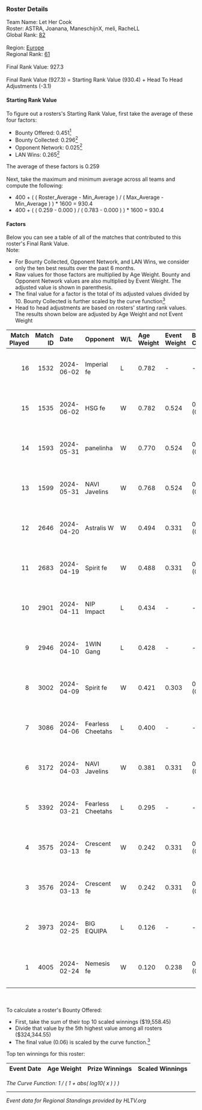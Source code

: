 ### Roster Details<br />
Team Name: Let Her Cook<br />
Roster: ASTRA, Joanana, ManeschijnX, meli, RacheLL<br />
Global Rank: [82](../standings_global.md)<br />
<br />
Region: [Europe]( ../standings_europe.md)<br />
Regional Rank: [61]( ../standings_europe.md)<br />
<br />
Final Rank Value:  927.3<br />
<br />
Final Rank Value (927.3) = Starting Rank Value (930.4) + Head To Head Adjustments (-3.1)<br />

#### Starting Rank Value<br />
To figure out a rosters's Starting Rank Value, first take the average of these four factors:<br />
- Bounty Offered: 0.451[<sup>1</sup>](#table2)
- Bounty Collected: 0.296[<sup>2</sup>](#table1)
- Opponent Network: 0.025[<sup>2</sup>](#table1)
- LAN Wins: 0.265[<sup>2</sup>](#table1)

The average of these factors is 0.259<br />
<br />
Next, take the maximum and minimum average across all teams and compute the following:<br />
- 400 + ( ( Roster_Average - Min_Average ) / ( Max_Average - Min_Average ) ) * 1600 = 930.4
- 400 + ( ( 0.259 - 0.000 ) / ( 0.783 - 0.000 ) ) * 1600 = 930.4


#### Factors<br />
Below you can see a table of all of the matches that contributed to this roster's Final Rank Value.<br />
Note:<br />

- For Bounty Collected, Opponent Network, and LAN Wins, we consider only the ten best results over the past 6 months.
- Raw values for those factors are multiplied by Age Weight. Bounty and Opponent Network values are also multiplied by Event Weight. The adjusted value is shown in parenthesis.
- The final value for a factor is the total of its adjusted values divided by 10. Bounty Collected is further scaled by the curve function[<sup>3</sup>](#curveFunction)
- Head to head adjustments are based on rosters' starting rank values. The results shown below are adjusted by Age Weight and not Event Weight
<span id="table1"></span><br />


| Match Played | Match ID | Date       | Opponent          | W/L | Age Weight | Event Weight | Bounty Collected | Opponent Network | LAN Wins  | H2H Adj. | Roster                                     |
| -: | -: | :- | :- | :- | :- | :- | :- | :- | :- | -: | :- |
|           16 |     1532 | 2024-06-02 | Imperial fe       | L   | 0.782      | -            | -                | -                | -         |    -8.26 | ASTRA, Joanana, ManeschijnX, meli, RacheLL |
|           15 |     1535 | 2024-06-02 | HSG fe            | W   | 0.782      | 0.524        | 0.031 (0.013)    | 0.070 (0.029)    | 1 (0.782) |     9.42 | ASTRA, Joanana, ManeschijnX, meli, RacheLL |
|           14 |     1593 | 2024-05-31 | panelinha         | W   | 0.770      | 0.524        | 0.032 (0.013)    | 0.154 (0.062)    | 1 (0.770) |    10.27 | ASTRA, Joanana, ManeschijnX, meli, RacheLL |
|           13 |     1599 | 2024-05-31 | NAVI Javelins     | W   | 0.768      | 0.524        | 0.026 (0.011)    | 0.189 (0.076)    | 1 (0.768) |    10.69 | ASTRA, Joanana, ManeschijnX, meli, RacheLL |
|           12 |     2646 | 2024-04-20 | Astralis W        | W   | 0.494      | 0.331        | 0.002 (0.000)    | 0.064 (0.010)    | 0 (0.000) |     3.26 | ASTRA, Joanana, ManeschijnX, meli, RacheLL |
|           11 |     2683 | 2024-04-19 | Spirit fe         | W   | 0.488      | 0.331        | 0.005 (0.001)    | 0.141 (0.023)    | 0 (0.000) |     2.97 | ASTRA, Joanana, ManeschijnX, meli, RacheLL |
|           10 |     2901 | 2024-04-11 | NIP Impact        | L   | 0.434      | -            | -                | -                | -         |   -10.12 | ASTRA, Joanana, kezziwow, meli, RacheLL    |
|            9 |     2946 | 2024-04-10 | 1WIN Gang         | L   | 0.428      | -            | -                | -                | -         |   -11.03 | ASTRA, Joanana, kezziwow, meli, RacheLL    |
|            8 |     3002 | 2024-04-09 | Spirit fe         | W   | 0.421      | 0.303        | 0.005 (0.001)    | 0.141 (0.018)    | 0 (0.000) |     2.49 | ASTRA, Joanana, kezziwow, meli, RacheLL    |
|            7 |     3086 | 2024-04-06 | Fearless Cheetahs | L   | 0.400      | -            | -                | -                | -         |    -9.89 | ASTRA, Joanana, kezziwow, meli, RacheLL    |
|            6 |     3172 | 2024-04-03 | NAVI Javelins     | W   | 0.381      | 0.331        | 0.026 (0.003)    | 0.189 (0.024)    | 0 (0.000) |     4.39 | ASTRA, Joanana, kezziwow, meli, RacheLL    |
|            5 |     3392 | 2024-03-21 | Fearless Cheetahs | L   | 0.295      | -            | -                | -                | -         |    -7.45 | Joanana, kezziwow, meli, RacheLL, suns1de  |
|            4 |     3575 | 2024-03-13 | Crescent fe       | W   | 0.242      | 0.331        | 0.005 (0.000)    | 0.078 (0.006)    | 0 (0.000) |     1.41 | Joanana, kezziwow, meli, RacheLL, suns1de  |
|            3 |     3576 | 2024-03-13 | Crescent fe       | W   | 0.242      | 0.331        | 0.005 (0.000)    | 0.078 (0.006)    | 0 (0.000) |     1.40 | Joanana, kezziwow, meli, RacheLL, suns1de  |
|            2 |     3973 | 2024-02-25 | BIG EQUIPA        | L   | 0.126      | -            | -                | -                | -         |    -2.83 | Joanana, kezziwow, meli, RacheLL, suns1de  |
|            1 |     4005 | 2024-02-24 | Nemesis fe        | W   | 0.120      | 0.238        | 0.000 (0.000)    | 0.000 (0.000)    | 0 (0.000) |     0.18 | Joanana, kezziwow, meli, RacheLL, suns1de  |

<br />
<span id="table2"></span><br />
To calculate a roster's Bounty Offered:<br />

- First, take the sum of their top 10 scaled winnings ($19,558.45)
- Divide that value by the 5th highest value among all rosters ($324,344.55)
- The final value (0.06) is scaled by the curve function.[<sup>3</sup>](#curveFunction)

Top ten winnings for this roster:<br />

| Event Date | Age Weight | Prize Winnings | Scaled Winnings |
| :- | -: | :- | :- |


<span id="curveFunction"></span>_The Curve Function: 1 / ( 1 + abs( log10( x ) ) )_<br />

---
_Event data for Regional Standings provided by HLTV.org_<br />
